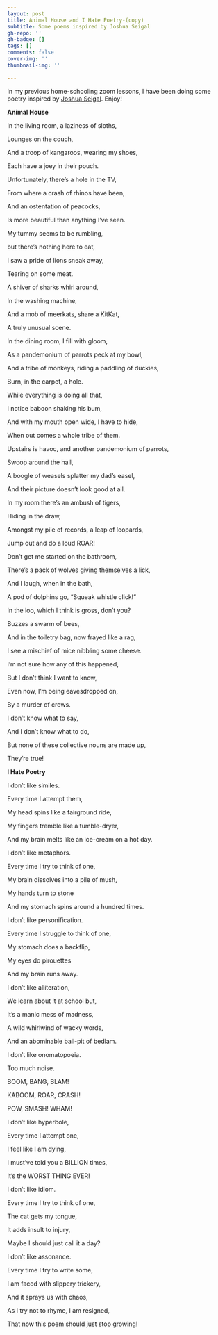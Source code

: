 ```yaml
---
layout: post
title: Animal House and I Hate Poetry-(copy)
subtitle: Some poems inspired by Joshua Seigal
gh-repo: ''
gh-badge: []
tags: []
comments: false
cover-img: ''
thumbnail-img: ''

---
```

In my previous home-schooling zoom lessons, I have been doing some poetry inspired by [Joshua Seigal](https://www.joshuaseigal.co.uk/). Enjoy!

**Animal House**

In the living room, a laziness of sloths,

Lounges on the couch,

And a troop of kangaroos, wearing my shoes,

Each have a joey in their pouch.

Unfortunately, there’s a hole in the TV,

From where a crash of rhinos have been,

And an ostentation of peacocks,

Is more beautiful than anything I’ve seen.

My tummy seems to be rumbling,

but there’s nothing here to eat,

I saw a pride of lions sneak away,

Tearing on some meat.

A shiver of sharks whirl around,

In the washing machine,

And a mob of meerkats, share a KitKat,

A truly unusual scene.

In the dining room, I fill with gloom,

As a pandemonium of parrots peck at my bowl,

And a tribe of monkeys, riding a paddling of duckies,

Burn, in the carpet, a hole.

While everything is doing all that,

I notice baboon shaking his bum,

And with my mouth open wide, I have to hide,

When out comes a whole tribe of them.

Upstairs is havoc, and another pandemonium of parrots,

Swoop around the hall,

A boogle of weasels splatter my dad’s easel,

And their picture doesn’t look good at all.

In my room there’s an ambush of tigers,

Hiding in the draw,

Amongst my pile of records, a leap of leopards,

Jump out and do a loud ROAR!

Don’t get me started on the bathroom,

There’s a pack of wolves giving themselves a lick,

And I laugh, when in the bath,

A pod of dolphins go, “Squeak whistle click!”

In the loo, which I think is gross, don’t you?

Buzzes a swarm of bees,

And in the toiletry bag, now frayed like a rag,

I see a mischief of mice nibbling some cheese.

I’m not sure how any of this happened,

But I don’t think I want to know,

Even now, I’m being eavesdropped on,

By a murder of crows.

I don’t know what to say,

And I don’t know what to do,

But none of these collective nouns are made up,

They’re true!

**I Hate Poetry**

I don’t like similes.

Every time I attempt them,

My head spins like a fairground ride,

My fingers tremble like a tumble-dryer,

And my brain melts like an ice-cream on a hot day.

I don’t like metaphors.

Every time I try to think of one,

My brain dissolves into a pile of mush,

My hands turn to stone

And my stomach spins around a hundred times.

I don’t like personification.

Every time I struggle to think of one,

My stomach does a backflip,

My eyes do pirouettes

And my brain runs away.

I don’t like alliteration,

We learn about it at school but,

It’s a manic mess of madness,

A wild whirlwind of wacky words,

And an abominable ball-pit of bedlam.

I don’t like onomatopoeia.

Too much noise.

BOOM, BANG, BLAM!

KABOOM, ROAR, CRASH!

POW, SMASH! WHAM!

I don’t like hyperbole,

Every time I attempt one,

I feel like I am dying,

I must’ve told you a BILLION times,

It’s the WORST THING EVER!

I don’t like idiom.

Every time I try to think of one,

The cat gets my tongue,

It adds insult to injury,

Maybe I should just call it a day?

I don’t like assonance.

Every time I try to write some,

I am faced with slippery trickery,

And it sprays us with chaos,

As I try not to rhyme, I am resigned,

That now this poem should just stop growing!